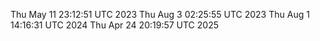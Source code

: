 
Thu May 11 23:12:51 UTC 2023
Thu Aug  3 02:25:55 UTC 2023
Thu Aug  1 14:16:31 UTC 2024
Thu Apr 24 20:19:57 UTC 2025
